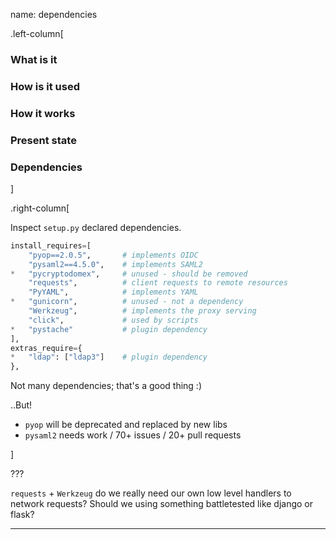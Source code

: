 name: dependencies

.left-column[
### What is it
### How is it used
### How it works
### Present state
### Dependencies
]

.right-column[

Inspect `setup.py` declared dependencies.

```py
install_requires=[
    "pyop==2.0.5",       # implements OIDC
    "pysaml2==4.5.0",    # implements SAML2
*   "pycryptodomex",     # unused - should be removed
    "requests",          # client requests to remote resources
    "PyYAML",            # implements YAML
*   "gunicorn",          # unused - not a dependency
    "Werkzeug",          # implements the proxy serving
    "click",             # used by scripts
*   "pystache"           # plugin dependency
],
extras_require={
*   "ldap": ["ldap3"]    # plugin dependency
},
```

Not many dependencies; that's a good thing :)

..But!

- `pyop` will be deprecated and replaced by new libs
- `pysaml2` needs work / 70+ issues / 20+ pull requests

]

???

`requests` + `Werkzeug` do we really need our own low level handlers to network
requests? Should we using something battletested like django or flask?

---
